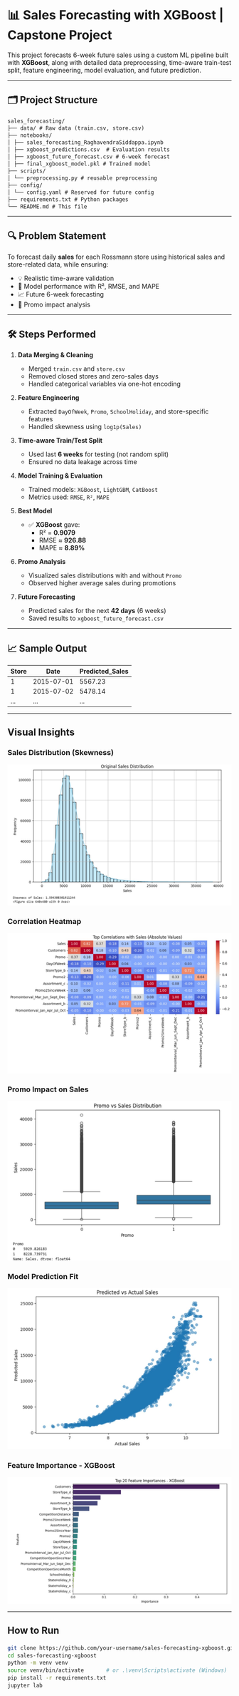 # 📊 Sales Forecasting with XGBoost | Capstone Project

This project forecasts 6-week future sales using a custom ML pipeline built with **XGBoost**, along with detailed data preprocessing, time-aware train-test split, feature engineering, model evaluation, and future prediction.

---

## 🗂️ Project Structure
```
sales_forecasting/
├── data/ # Raw data (train.csv, store.csv)
├── notebooks/
│ ├── sales_forecasting_RaghavendraSiddappa.ipynb 
│ ├── xgboost_predictions.csv  # Evaluation results
│ ├── xgboost_future_forecast.csv # 6-week forecast
│ ├── final_xgboost_model.pkl # Trained model
├── scripts/
│ └── preprocessing.py # reusable preprocessing
├── config/
│ └── config.yaml # Reserved for future config
├── requirements.txt # Python packages
└── README.md # This file
```
---

## 🔍 Problem Statement

To forecast daily **sales** for each Rossmann store using historical sales and store-related data, while ensuring:

- 💡 Realistic time-aware validation
- 🧮 Model performance with R², RMSE, and MAPE
- 📈 Future 6-week forecasting
- 🎯 Promo impact analysis

---

## 🛠️ Steps Performed

1. **Data Merging & Cleaning**
   - Merged `train.csv` and `store.csv`
   - Removed closed stores and zero-sales days
   - Handled categorical variables via one-hot encoding

2. **Feature Engineering**
   - Extracted `DayOfWeek`, `Promo`, `SchoolHoliday`, and store-specific features
   - Handled skewness using `log1p(Sales)`

3. **Time-aware Train/Test Split**
   - Used last **6 weeks** for testing (not random split)
   - Ensured no data leakage across time

4. **Model Training & Evaluation**
   - Trained models: `XGBoost`, `LightGBM`, `CatBoost`
   - Metrics used: `RMSE`, `R²`, `MAPE`

5. **Best Model**
   - ✅ **XGBoost** gave:
     - R² = **0.9079**
     - RMSE ≈ **926.88**
     - MAPE ≈ **8.89%**

6. **Promo Analysis**
   - Visualized sales distributions with and without `Promo`
   - Observed higher average sales during promotions

7. **Future Forecasting**
   - Predicted sales for the next **42 days** (6 weeks)
   - Saved results to `xgboost_future_forecast.csv`

---

## 📈 Sample Output

| Store | Date       | Predicted_Sales |
|-------|------------|-----------------|
| 1     | 2015-07-01 | 5567.23         |
| 1     | 2015-07-02 | 5478.14         |
| ...   | ...        | ...             |

---

## Visual Insights

### Sales Distribution (Skewness)
![Original Sales Distribution](assets/original_sales_distribution.jpg)

### Correlation Heatmap
![Top Sales Correlations](assets/top_sales_correlations_heatmap.jpg)

### Promo Impact on Sales
![Promo vs Sales](assets/promo_vs_sales_boxplot.jpg)

### Model Prediction Fit
![Prediction Scatter Plot](assets/prediction_scatter_plot.jpg)

### Feature Importance - XGBoost
![Feature Importance](assets/feature_importance_xgboost.jpg)

---

## How to Run

```bash
git clone https://github.com/your-username/sales-forecasting-xgboost.git
cd sales-forecasting-xgboost
python -m venv venv
source venv/bin/activate       # or .\venv\Scripts\activate (Windows)
pip install -r requirements.txt
jupyter lab

```

